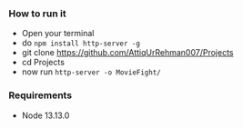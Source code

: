 ### How to run it
- Open your terminal
- do ```npm install http-server -g```
- git clone https://github.com/AttiqUrRehman007/Projects
- cd Projects
- now run ```http-server -o MovieFight/```

### Requirements
- Node 13.13.0

